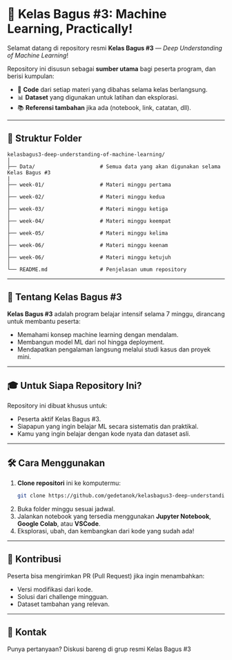 # 🌟 Kelas Bagus #3: Machine Learning, Practically!

Selamat datang di repository resmi **Kelas Bagus #3** — *Deep Understanding of Machine Learning*!

Repository ini disusun sebagai **sumber utama** bagi peserta program, dan berisi kumpulan:
- 📁 **Code** dari setiap materi yang dibahas selama kelas berlangsung.
- 📊 **Dataset** yang digunakan untuk latihan dan eksplorasi.
- 📚 **Referensi tambahan** jika ada (notebook, link, catatan, dll).

---

## 📌 Struktur Folder

```
kelasbagus3-deep-understanding-of-machine-learning/
│
├── Data/                     # Semua data yang akan digunakan selama Kelas Bagus #3
|
├── week-01/                  # Materi minggu pertama
│
├── week-02/                  # Materi minggu kedua 
│
├── week-03/                  # Materi minggu ketiga 
│
├── week-04/                  # Materi minggu keempat 
│
├── week-05/                  # Materi minggu kelima
│
├── week-06/                  # Materi minggu keenam
│
├── week-06/                  # Materi minggu ketujuh 
│
└── README.md                 # Penjelasan umum repository
```

---

## 🧠 Tentang Kelas Bagus #3

**Kelas Bagus #3** adalah program belajar intensif selama 7 minggu, dirancang untuk membantu peserta:
- Memahami konsep machine learning dengan mendalam.
- Membangun model ML dari nol hingga deployment.
- Mendapatkan pengalaman langsung melalui studi kasus dan proyek mini.

---

## 🎓 Untuk Siapa Repository Ini?

Repository ini dibuat khusus untuk:
- Peserta aktif Kelas Bagus #3.
- Siapapun yang ingin belajar ML secara sistematis dan praktikal.
- Kamu yang ingin belajar dengan kode nyata dan dataset asli.

---

## 🛠️ Cara Menggunakan

1. **Clone repositori** ini ke komputermu:
   ```bash
   git clone https://github.com/gedetanok/kelasbagus3-deep-understanding-of-machine-learning.git
   ```
2. Buka folder minggu sesuai jadwal.
3. Jalankan notebook yang tersedia menggunakan **Jupyter Notebook**, **Google Colab**, atau **VSCode**.
4. Eksplorasi, ubah, dan kembangkan dari kode yang sudah ada!

---

## 🤝 Kontribusi

Peserta bisa mengirimkan PR (Pull Request) jika ingin menambahkan:
- Versi modifikasi dari kode.
- Solusi dari challenge mingguan.
- Dataset tambahan yang relevan.

---

## 📩 Kontak

Punya pertanyaan? Diskusi bareng di grup resmi Kelas Bagus #3
